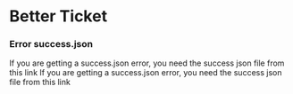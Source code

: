 # Better Ticket

### Error success.json 
If you are getting a success.json error, you need the success json file from this link If you are getting a success.json error, you need the success json file from this link
